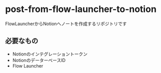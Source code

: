 # post-from-flow-launcher-to-notion
FlowLauncherからNotionへノートを作成するリポジトリです

## 必要なもの
- Notionのインテグレーショントークン
- NotionのデーターベースID
- Flow Launcher
